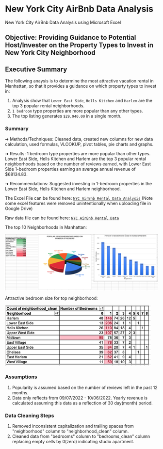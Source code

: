 # New York City AirBnb Data Analysis

New York City AirBnb Data Analysis using Microsoft Excel

## Objective: Providing Guidance to Potential Host/Invester on the Property Types to Invest in New York City Neighborhood

## Executive Summary
The following anaysis is to determine the most attractive vacation rental in Manhattan, so that it provides a guidance on which property types to invest in:
1. Analysis show that `Lower East Side`, `Hells Kitchen` and `Harlem` are the top 3 popular rental neighborhoods.
2. `1 bedroom` type properties are more popular than any other types.
3. The top listing generates  `$29,940.00` in a single month.

### Summary
  ➔	Methods/Techniques: Cleaned data, created new columns for new data calculation, used formulas, VLOOKUP, pivot tables, pie charts and graphs.

  ➔	Results: 1 bedroom type properties are more popular than other types. Lower East Side, Hells Kitchen and Harlem are the top 3 popular rental neighborhoods based on the number of reviews earned, with Lower East Side 1-bedroom properties earning an average annual revenue of $68134.83.

  ➔	Recommendations: Suggested investing in 1-bedroom properties in the Lower East Side, Hells Kitchen and Harlem neighborhood.

The Excel File can be found here: [`NYC AirBnb Rental Data Analysis`](https://docs.google.com/spreadsheets/d/1KHray3mL1PWpxHVrHHHsYnM-rqO_PNyQ/edit?gid=324620310#gid=324620310)
(Note some excel features were removed unintentionally when uploading file in Google Drive)

Raw data file can be found here: [`NYC AirBnb Rental Data`](https://docs.google.com/spreadsheets/d/1wwAMY7OQLe7u36yPVbKu9dSmWuIwNMHb/edit?usp=share_link&ouid=109309021359791811778&rtpof=true&sd=true)

The top 10 Neighborhoods in Manhattan: 

<img src="https://github.com/vandanadhakal/New-York-City-AirBnb-Data-Analysis/blob/main/Top%2010%20Neighborhood.png">

Attractive bedroom size for top neighborhood:

<img src="https://github.com/vandanadhakal/New-York-City-AirBnb-Data-Analysis/blob/main/Top%20Neighborhood-%20Attractive%20Bedroom%20Type.png">

### Assumptions
1. Popularity is assumed based on the number of reviews left in the past 12 months.
2. Data only reflects from 09/07/2022 - 10/06/2022. Yearly revenue is calculated assuming this data as a reflection of 30 day(month) period.

### Data Cleaning Steps
1. Removed inconsistent capitalization and trailing spaces from "neighborhood" column to "neighborhood_clean" column.
2. Cleaned data from "bedrooms" column to "bedrooms_clean" column replacing empty cells by 0(zero) indicating studio apartment.








